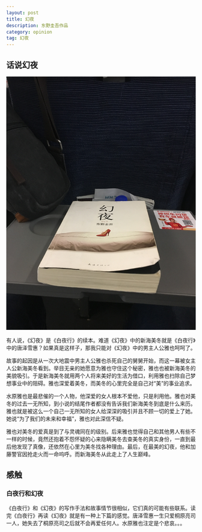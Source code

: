 ```yaml
---
layout: post
title: 幻夜
description: 东野圭吾作品
category: opinion
tag: 幻夜
---
```


## 话说幻夜

![MacDown logo](../../images/opinion/books/huanye.jpeg)


有人说，《幻夜》是《白夜行》的续本。难道《幻夜》中的新海美冬就是《白夜行》中的唐泽雪惠？如果真是这样子，那我只能对《幻夜》中的男主人公雅也呵呵了。

故事的起因是从一次大地震中男主人公雅也杀死自己的舅舅开始，而这一幕被女主人公新海美冬看到。举目无亲的她愿意为雅也守住这个秘密，雅也也被新海美冬的美貌吸引。于是新海美冬就用两个人将来美好的生活为借口，利用雅也扫除自己梦想事业中的阻碍。雅也深爱着美冬，而美冬的心里完全是自己对“美”的事业追求。

水原雅也是最悲催的一个人物，他深爱的女人根本不爱他，只是利用他。雅也对美冬的过去一无所知，到小说的结尾作者都没有告诉我们新海美冬到底是什么来历。雅也就是被这么一个自己一无所知的女人给深深的吸引并且不顾一切的爱上了她。她说“为了我们的未来和幸福”，雅也对此深信不疑。

雅也对美冬的爱真是到了与灵魂同在的级别。后来雅也觉得自己和其他男人有些不一样的时候，竟然还抱着不怨怀疑的心来隐瞒美冬去查美冬的真实身份，一直到最后他发现了真像，还依然在心里为美冬找各种理由。最后，在最美的幻夜，他和加藤警官因抢走火而一命呜呼。而新海美冬从此走上了人生巅峰。

## 感触

### 白夜行和幻夜

《白夜行》和《幻夜》的写作手法和故事情节很相似，它们真的可能有些联系。读完《白夜行》再读《幻夜》就是有一种上下篇的感觉。唐泽雪惠一生只爱桐原亮司一人，她失去了桐原亮司之后就不会再爱任何人。水原雅也注定是个悲哀。。。



